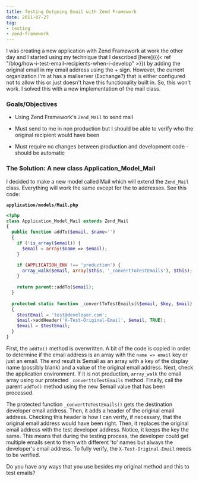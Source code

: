 ```yaml
---
title: Testing Outgoing Email with Zend Framework
date: 2011-07-27
tag:
- testing
- zend-framework
---
```

I was creating a new application with Zend Framework at work the other day and I started using my technique that I described [here]({{< ref "/blog/how-i-test-email-recipients-when-i-develop" >}}) by adding the original email in my email address using the + sign.  However, the current organization I'm at has a mailserver (Exchange?) that is either configured not to allow this or just doesn't have this functionality built in.  So, this won't work.  I solved this with a new implementation of the mail class.  

<!--more-->

### Goals/Objectives

  * Using Zend Framework's `Zend_Mail` to send mail

  * Must send to me in non production but I should be able to verify who the original recipient would have been

  * Must require no changes between production and development code - should be automatic

### The Solution: A new class Application_Model_Mail

I decided to make a new model called Mail which will extend the `Zend_Mail` class.  Everything will work the same except for the to addresses.  See this code:

**`application/models/Mail.php`**
```php
<?php
class Application_Model_Mail extends Zend_Mail
{
  public function addTo($email, $name='')
  {
    if (!is_array($email)) {
      $email = array($name => $email);
    }

    if (APPLICATION_ENV !== 'production') {
      array_walk($email, array($this, '_convertToTestEmails'), $this);
    }
        
    return parent::addTo($email);
  }
    
  protected static function _convertToTestEmails(&$email, $key, $mail)
  {
    $testEmail = 'test@developer.com';
    $mail->addHeader('X-Test-Original-Email', $email, TRUE);
    $email = $testEmail;
  }
}
```

First, the `addTo()` method is overwritten.  A bit of the code is copied in order to determine if the email address is an array with the `name => email` key or just an email.  The end result is $email as an array with a key of the display name (possibly blank) and a value of the original email address.  Next, check the application environment.  If it is not production, `array_walk` the email array using our protected `_converttoTestEmails` method.  Finally, call the parent `addTo()` method using the new $email value that has been processed.

The protected function `_convertToTestEmails()` gets the destination developer email address.  Then, it adds a header of the original email address.  Checking this header is how I can verify, if necessary, that the original email address would have been right.  Then, it replaces the original email address with the test developer address.  Notice, it keeps the key the same.  This means that during the testing process, the developer could get multiple emails sent to them with different 'to' names but always the developer's email address.  To fully verify, the `X-Test-Original-Email` needs to be verified.

Do you have any ways that you use besides my original method and this to test emails?
